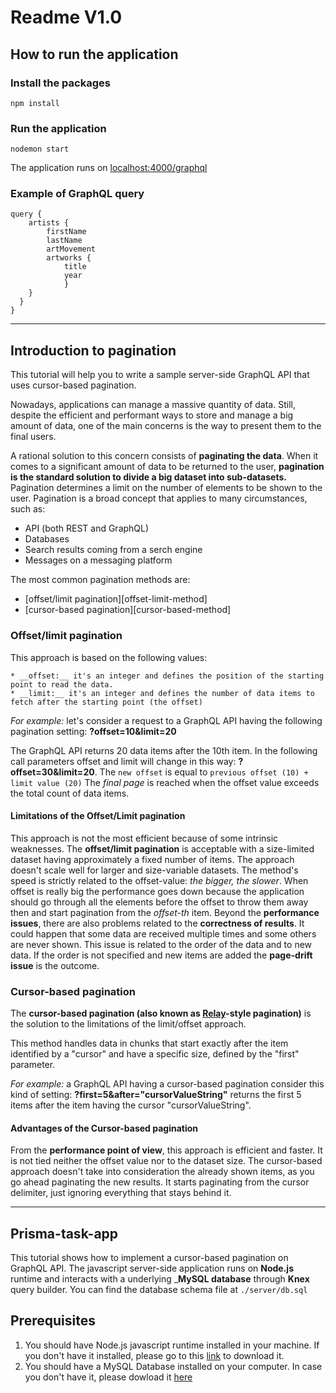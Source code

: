 # Readme V1.0

## How to run the application

### Install the packages 
`npm install`

### Run the application
`nodemon start`

The application runs on [localhost:4000/graphql](http://localhost:4000/graphql)

### Example of GraphQL query

```
query {
    artists {
        firstName
        lastName
        artMovement
        artworks {
            title
            year
            }
    }
  }
}
```

*** 

## Introduction to pagination

This tutorial will help you to write a sample server-side GraphQL API that uses cursor-based pagination.

Nowadays, applications can manage a massive quantity of data. Still, despite the efficient and performant ways to store and manage a big amount of data, one of the main concerns is the way to present them to the final users.

A rational solution to this concern consists of __paginating the data__.
When it comes to a significant amount of data to be returned to the user, __pagination is the standard solution to divide a big dataset into sub-datasets.__
Pagination determines a limit on the number of elements to be shown to the user.
Pagination is a broad concept that applies to many circumstances, such as:

* API (both REST and GraphQL)
* Databases
* Search results coming from a serch engine 
* Messages on a messaging platform

The most common pagination methods are:
- [offset/limit pagination][offset-limit-method]
- [cursor-based pagination][cursor-based-method]

### Offset/limit pagination
This approach is based on the following values:

    * __offset:__ it's an integer and defines the position of the starting point to read the data.
    * __limit:__ it's an integer and defines the number of data items to fetch after the starting point (the offset)
  
*For example:* let's consider a request to a GraphQL API having the following pagination setting:
__?offset=10&limit=20__

The GraphQL API returns 20 data items after the 10th item.
In the following call parameters offset and limit will change in this way: 
__?offset=30&limit=20__.
The `new offset` is equal to `previous offset (10) + limit value (20)`
The *final page* is reached when the offset value exceeds the total count of data items.

#### Limitations of the Offset/Limit pagination

This approach is not the most efficient because of some intrinsic weaknesses.
The __offset/limit pagination__ is acceptable with a size-limited dataset having approximately a fixed number of items. 
The approach doesn't scale well for larger and size-variable datasets.
The method's speed is strictly related to the offset-value: *the bigger, the slower*.
When offset is really big the performance goes down because the application should go through all the elements before the offset to throw them away then and start pagination from the *offset-th* item.
Beyond the __performance issues__, there are also problems related to the __correctness of results__. It could happen that some data are received multiple times and some others are never shown. This issue is related to the order of the data and to new data. If the order is not specified and new items are added the __page-drift issue__ is the outcome.

### Cursor-based pagination
The __cursor-based pagination (also known as [Relay](https://relay.dev/docs/en/introduction-to-relay)-style pagination)__ is the solution to the limitations of the limit/offset approach.

This method handles data in chunks that start exactly after the item identified by a "cursor" and have a specific size, defined by the "first" parameter.

*For example:* a GraphQL API having a cursor-based pagination consider this kind of setting: 
__?first=5&after="cursorValueString"__ returns the first 5 items after the item having the cursor "cursorValueString".

#### Advantages of the Cursor-based pagination
From the __performance point of view__, this approach is efficient and faster. It is not tied neither the offset value nor to the dataset size.
The cursor-based approach doesn't take into consideration the already shown items, as you go ahead paginating the new results. 
It starts paginating from the cursor delimiter, just ignoring everything that stays behind it. 

***

## Prisma-task-app 
This tutorial shows how to implement a cursor-based pagination on GraphQL API. 
The javascript server-side application runs on __Node.js__ runtime and interacts with a underlying ___MySQL database__ through __Knex__ query builder. You can find the database schema file at `./server/db.sql`

## Prerequisites
1. You should have Node.js javascript runtime installed in your machine. If you don't have it installed, please go to this [link](https://nodejs.org/en/download/) to download it.
2. You should have a MySQL Database installed on your computer. In case you don't have it, please dowload it [here](https://www.mysql.com/it/downloads/)


